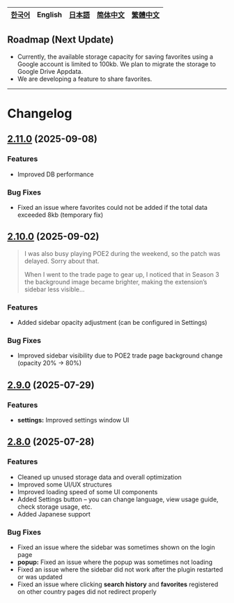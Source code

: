 | [한국어](../ko/notice.md) | **English** | [日本語](../ja/notice.md) | [简体中文](../zh-cn/notice.md) | [繁體中文](../zh-tw/notice.md) |
|---|---|---|---|---|

## Roadmap (Next Update)

- Currently, the available storage capacity for saving favorites using a Google account is limited to 100kb.
We plan to migrate the storage to Google Drive Appdata.
- We are developing a feature to share favorites.

---

# Changelog

## [2.11.0](https://github.com/NERDHEAD-lab/POE2-Trade-Butler/compare/2.10.0...2.11.0) (2025-09-08)

### Features

- Improved DB performance

### Bug Fixes

- Fixed an issue where favorites could not be added if the total data exceeded 8kb (temporary fix)

## [2.10.0](https://github.com/NERDHEAD-lab/POE2-Trade-Butler/compare/2.9.0...2.10.0) (2025-09-02)

> I was also busy playing POE2 during the weekend, so the patch was delayed. Sorry about that.
> 
> 
> When I went to the trade page to gear up, I noticed that in Season 3 the background image became brighter, making the extension’s sidebar less visible...
> 

### Features

- Added sidebar opacity adjustment (can be configured in Settings)

### Bug Fixes

- Improved sidebar visibility due to POE2 trade page background change (opacity 20% -> 80%)

## [2.9.0](https://github.com/NERDHEAD-lab/POE2-Trade-Butler/compare/2.8.0...2.9.0) (2025-07-29)

### Features

- **settings:** Improved settings window UI

## [2.8.0](https://github.com/NERDHEAD-lab/POE2-Trade-Butler/compare/2.7.0...2.8.0) (2025-07-28)

### Features

- Cleaned up unused storage data and overall optimization
- Improved some UI/UX structures
- Improved loading speed of some UI components
- Added Settings button – you can change language, view usage guide, check storage usage, etc.
- Added Japanese support

### Bug Fixes

- Fixed an issue where the sidebar was sometimes shown on the login page
- **popup:** Fixed an issue where the popup was sometimes not loading
- Fixed an issue where the sidebar did not work after the plugin restarted or was updated
- Fixed an issue where clicking **search history** and **favorites** registered on other country pages did not redirect properly